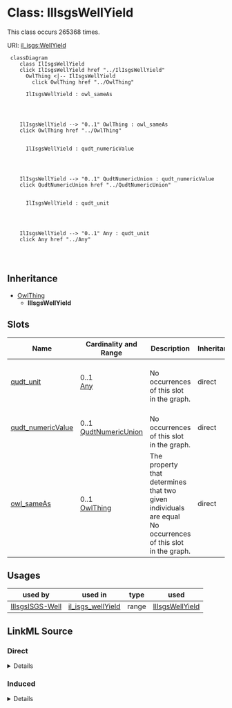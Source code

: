 

# Class: IlIsgsWellYield




This class occurs 265368 times.


URI: [il_isgs:WellYield](http://sawgraph.spatialai.org/v1/il-isgs#WellYield)






```mermaid
 classDiagram
    class IlIsgsWellYield
    click IlIsgsWellYield href "../IlIsgsWellYield"
      OwlThing <|-- IlIsgsWellYield
        click OwlThing href "../OwlThing"
      
      IlIsgsWellYield : owl_sameAs
        
          
    
    
    IlIsgsWellYield --> "0..1" OwlThing : owl_sameAs
    click OwlThing href "../OwlThing"

        
      IlIsgsWellYield : qudt_numericValue
        
          
    
    
    IlIsgsWellYield --> "0..1" QudtNumericUnion : qudt_numericValue
    click QudtNumericUnion href "../QudtNumericUnion"

        
      IlIsgsWellYield : qudt_unit
        
          
    
    
    IlIsgsWellYield --> "0..1" Any : qudt_unit
    click Any href "../Any"

        
      
```





## Inheritance
* [OwlThing](../classes/OwlThing.md)
    * **IlIsgsWellYield**



## Slots

| Name | Cardinality and Range | Description | Inheritance | Occurrences |
| ---  | --- | --- | --- | --- |
| [qudt_unit](../slots/qudt_unit.md) | 0..1 <br/> [Any](../classes/Any.md) |  <br/> No occurrences of this slot in the graph. | direct | 265368 |
| [qudt_numericValue](../slots/qudt_numericValue.md) | 0..1 <br/> [QudtNumericUnion](../types/QudtNumericUnion.md) |  <br/> No occurrences of this slot in the graph. | direct | 265368 |
| [owl_sameAs](../slots/owl_sameAs.md) | 0..1 <br/> [OwlThing](../classes/OwlThing.md) | The property that determines that two given individuals are equal <br/> No occurrences of this slot in the graph. | direct | 265368 |





## Usages

| used by | used in | type | used |
| ---  | --- | --- | --- |
| [IlIsgsISGS-Well](../classes/IlIsgsISGS-Well.md) | [il_isgs_wellYield](../slots/il_isgs_wellYield.md) | range | [IlIsgsWellYield](../classes/IlIsgsWellYield.md) |











## LinkML Source

<!-- TODO: investigate https://stackoverflow.com/questions/37606292/how-to-create-tabbed-code-blocks-in-mkdocs-or-sphinx -->

### Direct

<details>

```yaml
name: il_isgs_WellYield
from_schema: okns:hydrology-kg
exact_mappings:
- http://sawgraph.spatialai.org/v1/il-isgs#WellYield
rank: 1000
is_a: owl_Thing
slots:
- qudt_unit
- qudt_numericValue
- owl_sameAs
class_uri: il_isgs:WellYield

```
</details>

### Induced

<details>

```yaml
name: il_isgs_WellYield
from_schema: okns:hydrology-kg
exact_mappings:
- http://sawgraph.spatialai.org/v1/il-isgs#WellYield
rank: 1000
is_a: owl_Thing
attributes:
  qudt_unit:
    name: qudt_unit
    comments:
    - No occurrences of this slot in the graph.
    from_schema: okns:kwg
    slot_uri: qudt:unit
    alias: qudt_unit
    owner: il_isgs_WellYield
    domain_of:
    - il_isgs_WellYield
    range: Any
  qudt_numericValue:
    name: qudt_numericValue
    title: numeric value
    comments:
    - No occurrences of this slot in the graph.
    from_schema: okns:qudt
    source: http://qudt.org/schema/qudt
    slot_uri: qudt:numericValue
    alias: qudt_numericValue
    owner: il_isgs_WellYield
    domain_of:
    - il_isgs_WellDepthInFt
    - il_isgs_WellYield
    - me_mgs_WellDepthInFt
    - me_mgs_WellOverburdenThicknessInFt
    range: qudt_NumericUnion
  owl_sameAs:
    name: owl_sameAs
    description: The property that determines that two given individuals are equal.
    title: sameAs
    comments:
    - No occurrences of this slot in the graph.
    from_schema: okns:owl-rdf-rdfs
    source: http://www.w3.org/2002/07/owl#
    domain: owl_Thing
    slot_uri: owl:sameAs
    alias: owl_sameAs
    owner: il_isgs_WellYield
    domain_of:
    - http___gwml2.org_def_gwml2#GW_Aquifer
    - http___gwml2.org_def_gwml2#GW_AquiferSystem
    - http___nhdplusv2.spatialai.org_v1_nhdplusv2#FlowPathLength
    - hyf__HY_ElementaryFlowPath
    - hyf__HY_Lake
    - hyf__HY_WaterBody
    - il_isgs_ISGS-Well
    - il_isgs_WellDepthInFt
    - il_isgs_WellPurpose
    - il_isgs_WellYield
    - kwgo_S2Cell_Level13
    - me_mgs_MGS-Well
    - me_mgs_WellDepthInFt
    - me_mgs_WellOverburdenThicknessInFt
    - me_mgs_WellType
    - me_mgs_WellUse
    - owl_DataProperty
    - sf_#MultiPolygon
    - sf_#Polygon
    - us_sdwis_PWS-ServiceArea
    - us_sdwis_PWS-ServiceAreaType
    - us_sdwis_PWS-SourceWaterType
    - us_sdwis_PWS-SubFeatureActivity
    - us_sdwis_PWS-SubFeatureType
    - us_sdwis_PublicWaterSystem-CWS
    - us_sdwis_PublicWaterSystem-GW
    - us_sdwis_PublicWaterSystem-NTNCWS
    - us_sdwis_PublicWaterSystem-SW
    - us_sdwis_PublicWaterSystem-TNCWS
    range: owl_Thing
class_uri: il_isgs:WellYield

```
</details>